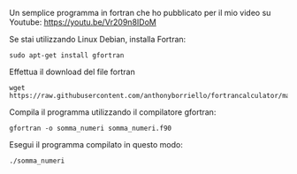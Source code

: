 Un semplice programma in fortran che ho pubblicato per il mio video su Youtube:
https://youtu.be/Vr209n8IDoM

Se stai utilizzando Linux Debian, installa Fortran:
```plaintext
sudo apt-get install gfortran
```
Effettua il download del file fortran
```plaintext
wget https://raw.githubusercontent.com/anthonyborriello/fortrancalculator/main/somma_numeri.f90
```
Compila il programma utilizzando il compilatore gfortran:
```plaintext
gfortran -o somma_numeri somma_numeri.f90
```
Esegui il programma compilato in questo modo:
```plaintext
./somma_numeri
```
